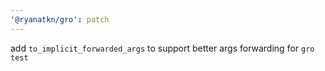 ```yaml
---
'@ryanatkn/gro': patch
---
```


add `to_implicit_forwarded_args` to support better args forwarding for `gro test`
